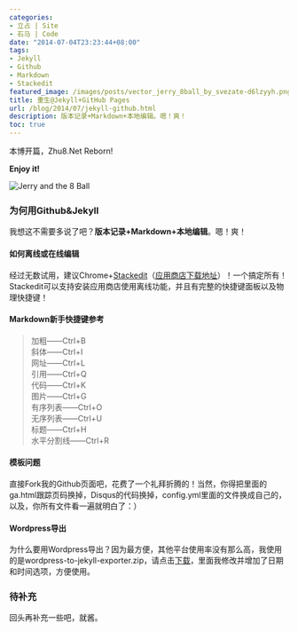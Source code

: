 ```yaml
---
categories:
- 立占 | Site
- 石马 | Code
date: "2014-07-04T23:23:44+08:00"
tags:
- Jekyll
- Github
- Markdown
- Stackedit
featured_image: /images/posts/vector_jerry_8ball_by_svezate-d6lzyyh.png
title: 重生@Jekyll+GitHub Pages
url: /blog/2014/07/jekyll-github.html
description: 版本记录+Markdown+本地编辑。嗯！爽！
toc: true
---
```


本博开篇，Zhu8.Net Reborn!

**Enjoy it!**

![Jerry and the 8 Ball][1]

### 为何用Github&Jekyll

我想这不需要多说了吧？**版本记录+Markdown+本地编辑**。嗯！爽！

#### 如何离线或在线编辑

经过无数试用，建议Chrome+[Stackedit][2]（[应用商店下载地址][3]）！一个搞定所有！Stackedit可以支持安装应用商店使用离线功能，并且有完整的快捷键面板以及物理快捷键！

#### Markdown新手快捷键参考

> 加粗——Ctrl+B  
> 斜体——Ctrl+I  
> 网址——Ctrl+L  
> 引用——Ctrl+Q  
> 代码——Ctrl+K  
> 图片——Ctrl+G  
> 有序列表——Ctrl+O  
> 无序列表——Ctrl+U  
> 标题——Ctrl+H  
> 水平分割线——Ctrl+R

#### 模板问题

直接Fork我的Github页面吧，花费了一个礼拜折腾的！当然，你得把里面的ga.html跟踪页码换掉，Disqus的代码换掉，config.yml里面的文件换成自己的，以及，你所有文件看一遍就明白了：）

#### Wordpress导出

为什么要用Wordpress导出？因为最方便，其他平台使用率没有那么高，我使用的是wordpress-to-jekyll-exporter.zip，请点击[下载][4]，里面我修改并增加了日期和时间选项，方便使用。

### 待补充

回头再补充一些吧，就酱。


  [1]: /images/posts/vector_jerry_8ball_by_svezate-d6lzyyh.png "Jerry and the 8 Ball"
  [2]: https://stackedit.io "StackEdit"
  [3]: https://chrome.google.com/webstore/detail/stackedit/iiooodelglhkcpgbajoejffhijaclcdg?utm_source=chrome-ntp-launcher
  [4]: https://www.dropbox.com/s/maf5zc5zoj3eqec/wordpress-to-jekyll-exporter.zip "wordpress-to-jekyll-exporter.zip"

